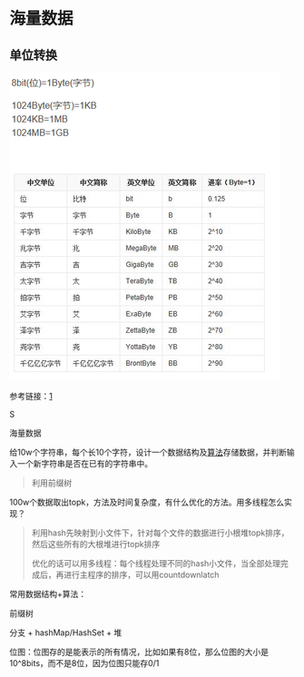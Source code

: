 # 海量数据

## 单位转换

![image-20220701094135373](appendix/8.海量数据/image-20220701094135373.png)

参考链接：[1](https://mp.weixin.qq.com/s/awOmIyCeC4833Ghe1e7lQw)

S

海量数据

给10w个字符串，每个长10个字符，设计一个数据结构及[算法]()存储数据，并判断输入一个新字符串是否在已有的字符串中。 

>   利用前缀树

100w个数据取出topk，方法及时间复杂度，有什么优化的方法。用多线程怎么实现？ 

>   利用hash先映射到小文件下，针对每个文件的数据进行小根堆topk排序，然后这些所有的大根堆进行topk排序
>
>   优化的话可以用多线程：每个线程处理不同的hash小文件，当全部处理完成后，再进行主程序的排序，可以用countdownlatch



常用数据结构+算法：

前缀树

分支 + hashMap/HashSet + 堆

位图：位图存的是能表示的所有情况，比如如果有8位，那么位图的大小是10^8bits，而不是8位，因为位图只能存0/1